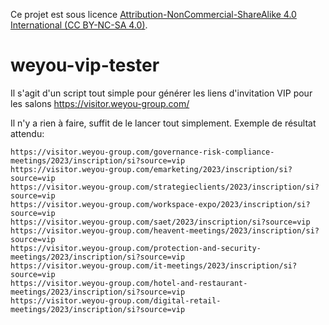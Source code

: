 Ce projet est sous licence [Attribution-NonCommercial-ShareAlike 4.0 International (CC BY-NC-SA 4.0)](https://creativecommons.org/licenses/by-nc-sa/4.0/). 

# weyou-vip-tester
Il s'agit d'un script tout simple pour générer les liens d'invitation VIP pour les salons https://visitor.weyou-group.com/

Il n'y a rien à faire, suffit de le lancer tout simplement. Exemple de résultat attendu:
```
https://visitor.weyou-group.com/governance-risk-compliance-meetings/2023/inscription/si?source=vip
https://visitor.weyou-group.com/emarketing/2023/inscription/si?source=vip
https://visitor.weyou-group.com/strategieclients/2023/inscription/si?source=vip
https://visitor.weyou-group.com/workspace-expo/2023/inscription/si?source=vip
https://visitor.weyou-group.com/saet/2023/inscription/si?source=vip
https://visitor.weyou-group.com/heavent-meetings/2023/inscription/si?source=vip
https://visitor.weyou-group.com/protection-and-security-meetings/2023/inscription/si?source=vip
https://visitor.weyou-group.com/it-meetings/2023/inscription/si?source=vip
https://visitor.weyou-group.com/hotel-and-restaurant-meetings/2023/inscription/si?source=vip
https://visitor.weyou-group.com/digital-retail-meetings/2023/inscription/si?source=vip
```
